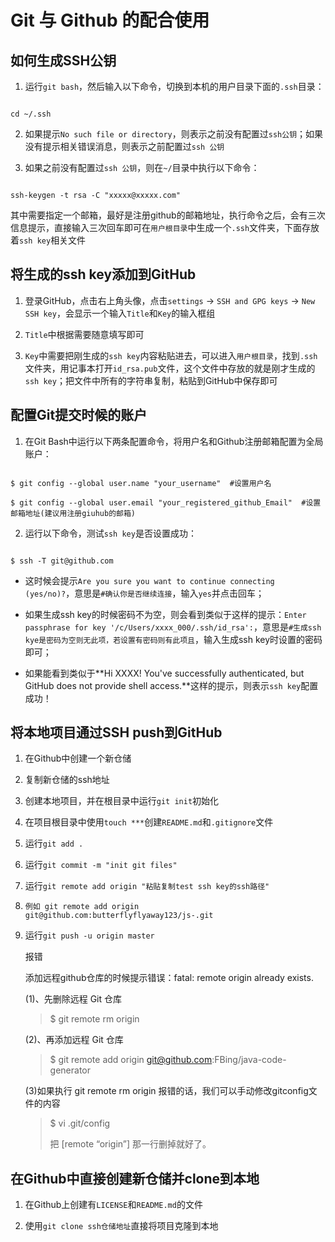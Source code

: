 # Git 与 Github 的配合使用



## 如何生成SSH公钥

1. 运行`git bash`，然后输入以下命令，切换到本机的用户目录下面的`.ssh`目录：

```

cd ~/.ssh
```

2. 如果提示`No such file or directory`，则表示之前没有配置过`ssh公钥`；如果没有提示相关错误消息，则表示之前配置过`ssh 公钥`

3. 如果之前没有配置过`ssh 公钥`，则在`~/`目录中执行以下命令：

```

ssh-keygen -t rsa -C "xxxxx@xxxxx.com"
```

其中需要指定一个邮箱，最好是注册github的邮箱地址，执行命令之后，会有三次信息提示，直接输入三次回车即可在`用户根目录`中生成一个`.ssh`文件夹，下面存放着`ssh key`相关文件



## 将生成的ssh key添加到GitHub

1. 登录GitHub，点击右上角头像，点击`settings` -> `SSH and GPG keys` -> `New SSH key`，会显示一个输入`Title`和`Key`的输入框组

2. `Title`中根据需要随意填写即可

3. `Key`中需要把刚生成的`ssh key`内容粘贴进去，可以进入`用户根目录`，找到`.ssh`文件夹，用记事本打开`id_rsa.pub`文件，这个文件中存放的就是刚才生成的`ssh key`；把文件中所有的字符串复制，粘贴到GitHub中保存即可



## 配置Git提交时候的账户

1. 在Git Bash中运行以下两条配置命令，将用户名和Github注册邮箱配置为全局账户：

```

$ git config --global user.name "your_username"  #设置用户名

$ git config --global user.email "your_registered_github_Email"  #设置邮箱地址(建议用注册giuhub的邮箱)
```

2. 运行以下命令，测试`ssh key`是否设置成功：

```

$ ssh -T git@github.com
```

 + 这时候会提示`Are you sure you want to continue connecting (yes/no)?`，意思是`#确认你是否继续连接`，输入`yes`并点击回车；

 + 如果生成ssh key的时候密码不为空，则会看到类似于这样的提示：`Enter passphrase for key '/c/Users/xxxx_000/.ssh/id_rsa':`，意思是`#生成ssh kye是密码为空则无此项，若设置有密码则有此项且`，输入生成ssh key时设置的密码即可；

 + 如果能看到类似于**Hi XXXX! You've successfully authenticated, but GitHub does not provide shell access.**这样的提示，则表示`ssh key`配置成功！



## 将本地项目通过SSH push到GitHub

1. 在Github中创建一个新仓储

2. 复制新仓储的ssh地址

3. 创建本地项目，并在根目录中运行`git init`初始化

4. 在项目根目录中使用`touch ***`创建`README.md`和`.gitignore`文件

5. 运行`git add .`

6. 运行`git commit -m "init git files"`

7. 运行`git remote add origin "粘贴复制test ssh key的ssh路径"`

8. ```
   例如 git remote add origin git@github.com:butterflyflyaway123/js-.git
   ```

9. 运行`git push -u origin master`

   报错

   添加远程github仓库的时候提示错误：fatal: remote origin already exists. 

   (1)、先删除远程 Git 仓库

   > $ git remote rm origin

   (2)、再添加远程 Git 仓库

   > $ git remote add origin git@github.com:FBing/java-code-generator

   (3)如果执行 git remote rm origin 报错的话，我们可以手动修改gitconfig文件的内容

   > $ vi .git/config
   >
   > 把 [remote “origin”] 那一行删掉就好了。



## 在Github中直接创建新仓储并clone到本地

1. 在Github上创建有`LICENSE`和`README.md`的文件

2. 使用`git clone ssh仓储地址`直接将项目克隆到本地